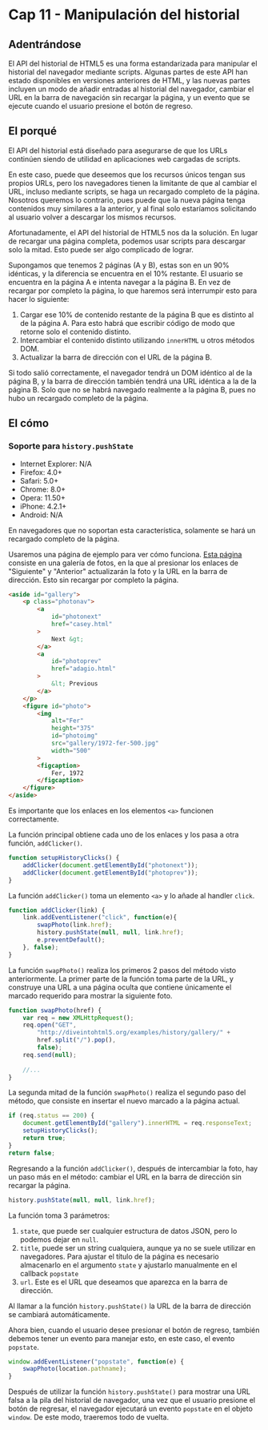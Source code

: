 # Cap 11 - Manipulación del historial

## Adentrándose

El API del historial de HTML5 es una forma estandarizada para manipular el historial del navegador mediante scripts. Algunas partes de este API han estado disponibles en versiones anteriores de HTML, y las nuevas partes incluyen un modo de añadir entradas al historial del navegador, cambiar el URL en la barra de navegación sin recargar la página, y un evento que se ejecute cuando el usuario presione el botón de regreso.

## El porqué

El API del historial está diseñado para asegurarse de que los URLs continúen siendo de utilidad en aplicaciones web cargadas de scripts.

En este caso, puede que deseemos que los recursos únicos tengan sus propios URLs, pero los navegadores tienen la limitante de que al cambiar el URL, incluso mediante scripts, se haga un recargado completo de la página. Nosotros queremos lo contrario, pues puede que la nueva página tenga contenidos muy similares a la anterior, y al final solo estaríamos solicitando al usuario volver a descargar los mismos recursos.

Afortunadamente, el API del historial de HTML5 nos da la solución. En lugar de recargar una página completa, podemos usar scripts para descargar solo la mitad. Esto puede ser algo complicado de lograr.

Supongamos que tenemos 2 páginas (A y B), estas son en un 90% idénticas, y la diferencia se encuentra en el 10% restante. El usuario se encuentra en la página A e intenta navegar a la página B. En vez de recargar por completo la página, lo que haremos será interrumpir esto para hacer lo siguiente:

1. Cargar ese 10% de contenido restante de la página B que es distinto al de la página A. Para esto habrá que escribir código de modo que retorne solo el contenido distinto.
2. Intercambiar el contenido distinto utilizando `innerHTML` u otros métodos DOM.
3. Actualizar la barra de dirección con el URL de la página B.

Si todo salió correctamente, el navegador tendrá un DOM idéntico al de la página B, y la barra de dirección también tendrá una URL idéntica a la de la página B. Solo que no se habrá navegado realmente a la página B, pues no hubo un recargado completo de la página.

## El cómo

### Soporte para `history.pushState`

* Internet Explorer: N/A
* Firefox: 4.0+
* Safari: 5.0+
* Chrome: 8.0+
* Opera: 11.50+
* iPhone: 4.2.1+
* Android: N/A

En navegadores que no soportan esta característica, solamente se hará un recargado completo de la página.

Usaremos una página de ejemplo para ver cómo funciona. [Esta página](https://diveinto.html5doctor.com/examples/history/fer.html) consiste en una galería de fotos, en la que al presionar los enlaces de "Siguiente" y "Anterior" actualizarán la foto y la URL en la barra de dirección. Esto sin recargar por completo la página.

```html
<aside id="gallery">
	<p class="photonav">
		<a
			id="photonext" 
			href="casey.html"
		>
			Next &gt;
		</a>
		<a
			id="photoprev" 
			href="adagio.html"
		>
			&lt; Previous
		</a>
	</p>
	<figure id="photo">
		<img
			alt="Fer"
			height="375"
			id="photoimg" 
			src="gallery/1972-fer-500.jpg"
			width="500"
		>
		<figcaption>
			Fer, 1972
		</figcaption>
	</figure>
</aside>
```

Es importante que los enlaces en los elementos `<a>` funcionen correctamente.

La función principal obtiene cada uno de los enlaces y los pasa a otra función, `addClicker()`.

```js
function setupHistoryClicks() {
	addClicker(document.getElementById("photonext"));
	addClicker(document.getElementById("photoprev"));
}
```

La función `addClicker()` toma un elemento `<a>` y lo añade al handler `click`.

```js
function addClicker(link) {
	link.addEventListener("click", function(e){
		swapPhoto(link.href);
		history.pushState(null, null, link.href);
		e.preventDefault();
	}, false);
}
```

La función `swapPhoto()` realiza los primeros 2 pasos del método visto anteriormente. La primer parte de la función toma parte de la URL, y construye una URL a una página oculta que contiene únicamente el marcado requerido para mostrar la siguiente foto.

```js
function swapPhoto(href) {
	var req = new XMLHttpRequest();
	req.open("GET",
		"http://diveintohtml5.org/examples/history/gallery/" +
		href.split("/").pop(),
		false);
	req.send(null);
	
	//...
}
```

La segunda mitad de la función `swapPhoto()` realiza el segundo paso del método, que consiste en insertar el nuevo marcado a la página actual.

```js
if (req.status == 200) {
	document.getElementById("gallery").innerHTML = req.responseText;
	setupHistoryClicks();
	return true;
}
return false;
```

Regresando a la función `addClicker()`, después de intercambiar la foto, hay un paso más en el método: cambiar el URL en la barra de dirección sin recargar la página.

```js
history.pushState(null, null, link.href);
```

La función toma 3 parámetros:

1. `state`, que puede ser cualquier estructura de datos JSON, pero lo podemos dejar en `null`.
2. `title`, puede ser un string cualquiera, aunque ya no se suele utilizar en navegadores. Para ajustar el título de la página es necesario almacenarlo en el argumento `state` y ajustarlo manualmente en el callback `popstate`
3. `url`. Este es el URL que deseamos que aparezca en la barra de dirección.

Al llamar a la función `history.pushState()` la URL de la barra de dirección se cambiará automáticamente.

Ahora bien, cuando el usuario desee presionar el botón de regreso, también debemos tener un evento para manejar esto, en este caso, el evento `popstate`.

```js
window.addEventListener("popstate", function(e) {
	swapPhoto(location.pathname);
}
```

Después de utilizar la función `history.pushState()` para mostrar una URL falsa a la pila del historial de navegador, una vez que el usuario presione el botón de regresar, el navegador ejecutará un evento `popstate` en el objeto `window`. De este modo, traeremos todo de vuelta.
